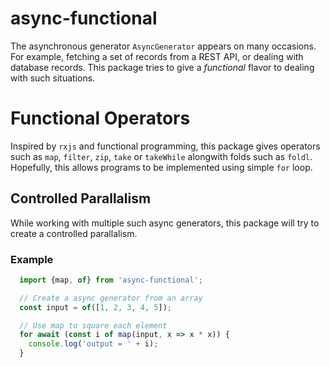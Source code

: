 # async-functional
The asynchronous generator `AsyncGenerator` appears on many occasions. For example, fetching a set of records from a REST API, or dealing with database records. This package tries to give a *functional* flavor to dealing with such situations. 

# Functional Operators
Inspired by `rxjs` and functional programming, this package gives operators such as `map`, `filter`, `zip`, `take` or `takeWhile` alongwith folds such as `foldl`. Hopefully, this allows programs to be implemented using simple `for` loop.

## Controlled Parallalism
While working with multiple such async generators, this package will try to create a controlled parallalism. 

### Example

```ts
  import {map, of} from 'async-functional';

  // Create a async generator from an array
  const input = of([1, 2, 3, 4, 5]);

  // Use map to square each element
  for await (const i of map(input, x => x * x)) {
    console.log('output = ' + i);
  }

```

